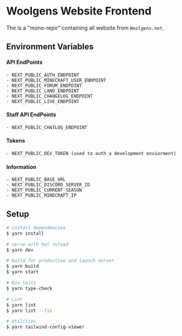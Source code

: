 # Woolgens Website Frontend

The is a "mono-repo" containing all website from `Woolgens.net`.

## Environment Variables

#### API EndPoints
```
- NEXT_PUBLIC_AUTH_ENDPOINT
- NEXT_PUBLIC_MINECRAFT_USER_ENDPOINT
- NEXT_PUBLIC_FORUM_ENDPOINT
- NEXT_PUBLIC_LAND_ENDPOINT
- NEXT_PUBLIC_CHANGELOG_ENDPOINT
- NEXT_PUBLIC_LIVE_ENDPOINT
```

#### Staff API EndPoints
```
- NEXT_PUBLIC_CHATLOG_ENDPOINT
```

#### Tokens
```
- NEXT_PUBLIC_DEV_TOKEN (used to auth a development enviorment)
```

#### Information
```
- NEXT_PUBLIC_BASE_URL
- NEXT_PUBLIC_DISCORD_SERVER_ID
- NEXT_PUBLIC_CURRENT_SEASON
- NEXT_PUBLIC_MINECRAFT_IP
```

## Setup

```bash
# install dependencies
$ yarn install

# serve with hot reload
$ yarn dev

# build for production and launch server
$ yarn build
$ yarn start

# Run tests
$ yarn type-check

# Lint
$ yarn lint
$ yarn lint --fix

# Utilities
$ yarn tailwind-config-viewer
```
